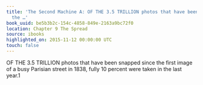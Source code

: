 ```yaml
---
title: 'The Second Machine A: OF THE 3.5 TRILLION photos that have been snapped since
  the …'
book_uuid: be5b3b2c-154c-4858-849e-2163a9bc72f0
location: Chapter 9 The Spread
source: ibooks
highlighted_on: 2015-11-12 00:00:00 UTC
touch: false
---
```


OF THE 3.5 TRILLION photos that have been snapped since the first image of a busy Parisian street in 1838, fully 10 percent were taken in the last year.1